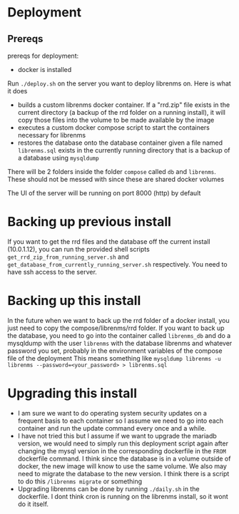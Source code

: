 # Deployment
## Prereqs
prereqs for deployment:
- docker is installed

Run `./deploy.sh` on the server you want to deploy librenms on. Here is what it does
- builds a custom librenms docker container. If a "rrd.zip" file exists in the current directory (a backup of the rrd folder on a running install), it will copy those files into the volume to be made available by the image
- executes a custom docker compose script to start the containers necessary for librenms
- restores the database onto the database container given a file named `librenms.sql` exists in the currently running directory that is a backup of a database using `mysqldump`

There will be 2 folders inside the folder `compose` called `db` and `librenms`. These should not be messed with since these are shared docker volumes

The UI of the server will be running on port 8000 (http) by default

# Backing up previous install
If you want to get the rrd files and the database off the current install (10.0.1.12), you can run the provided shell scripts `get_rrd_zip_from_running_server.sh` and `get_database_from_currently_running_server.sh` respectively. You need to have ssh access to the server.

# Backing up this install
In the future when we want to back up the rrd folder of a docker install, you just need to copy the compose/librenms/rrd folder. If you want to back up the database, you need to go into the container called `librenms_db` and do a mysqldump with the user `librenms` with the database librenms and whatever password you set, probably in the environment variables of the compose file of the deployment This means something like `mysqldump librenms -u librenms --password=<your_password> > librenms.sql`

# Upgrading this install
- I am sure we want to do operating system security updates on a frequent basis to each container so I assume we need to go into each container and run the update command every once and a while.
- I have not tried this but I assume if we want to upgrade the mariadb version, we would need to simply run this deployment script again after changing the mysql version in the corresponding dockerfile in the `FROM` dockerfile command. I think since the database is in a volume outside of docker, the new image will know to use the same volume. We also may need to migrate the database to the new version. I think there is a script to do this `/librenms migrate` or something
- Upgrading librenms can be done by running `./daily.sh` in the dockerfile. I dont think cron is running on the librenms install, so it wont do it itself. 
